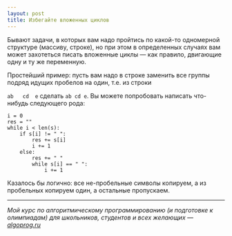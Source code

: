 ```yaml
---
layout: post
title: Избегайте вложенных циклов
---
```


Бывают задачи, в которых вам надо пройтись по какой-то одномерной структуре (массиву, строке), но при этом в определенных случаях вам может захотеться писать 
вложенные циклы — как правило, двигающие одну и ту же переменную.

Простейший пример: пусть вам надо в строке заменить все группы подряд идущих пробелов на один, т.е. из строки <pre style="display:inline;">`ab   cd  e`</pre> сделать `ab cd e`. 
Вы можете попробовать написать что-нибудь следующего рода:

    i = 0
    res = ""
    while i < len(s):
        if s[i] != " ":
            res += s[i]
            i += 1
        else:
            res += " "
            while s[i] == " ":
                i += 1

Казалось бы логично: все не-пробельные символы копируем, а из пробельных копируем один, а остальные пропускаем.
        

----

*Мой курс по алгоритмическому программированию (и подготовке к олимпиадам) для школьников, студентов и всех желающих — [algoprog.ru](http://algoprog.ru)*
